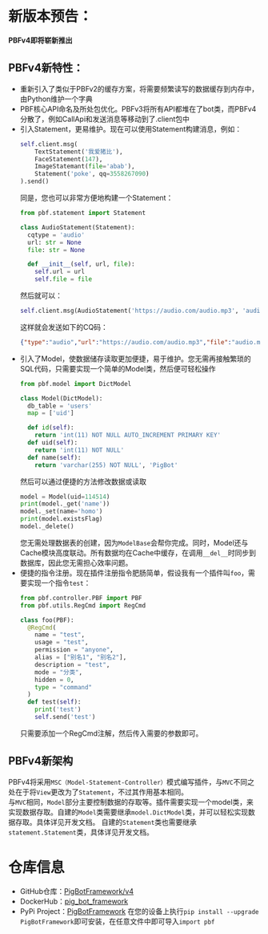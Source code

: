 # 新版本预告： 
**PBFv4即将崭新推出**  
  
## PBFv4新特性：
- 重新引入了类似于PBFv2的缓存方案，将需要频繁读写的数据缓存到内存中，由Python维护一个字典
- PBF核心API命名及所处包优化。PBFv3将所有API都堆在了bot类，而PBFv4分散了，例如CallApi和发送消息等移动到了.client包中
- 引入Statement，更易维护。现在可以使用Statement构建消息，例如： 
  ```python
  self.client.msg(
      TextStatement('我爱猪比'),
      FaceStatement(147),
      ImageStatemant(file='abab'),
      Statement('poke', qq=3558267090)
  ).send()
  ```
  同是，您也可以非常方便地构建一个Statement：
  ```python
  from pbf.statement import Statement

  class AudioStatement(Statement):
    cqtype = 'audio'
    url: str = None
    file: str = None

    def __init__(self, url, file):
      self.url = url
      self.file = file
  ```
  然后就可以：
  ```python
  self.client.msg(AudioStatement('https://audio.com/audio.mp3', 'audio.mp3')).send()
  ```
  这样就会发送如下的CQ码：
  ```json
  {"type":"audio","url":"https://audio.com/audio.mp3","file":"audio.mp3"}
  ```
- 引入了Model，使数据储存读取更加便捷，易于维护。您无需再接触繁琐的SQL代码，只需要实现一个简单的Model类，然后便可轻松操作
  ```python
  from pbf.model import DictModel

  class Model(DictModel):
    db_table = 'users'
    map = ['uid']

    def id(self):
      return 'int(11) NOT NULL AUTO_INCREMENT PRIMARY KEY'
    def uid(self):
      return 'int(11) NOT NULL'
    def name(self):
      return 'varchar(255) NOT NULL', 'PigBot'
  ```
  然后可以通过便捷的方法修改数据或读取
  ```python
  model = Model(uid=114514)
  print(model._get('name'))
  model._set(name='homo')
  print(model.existsFlag)
  model._delete()
  ```
  您无需处理数据表的创建，因为`ModelBase`会帮你完成。同时，Model还与Cache模块高度联动。所有数据均在Cache中缓存，在调用`__del__`时同步到数据库，因此您无需担心效率问题。
- 便捷的指令注册。现在插件注册指令肥肠简单，假设我有一个插件叫`foo`，需要实现一个指令`test`：
  ```python
  from pbf.controller.PBF import PBF
  from pbf.utils.RegCmd import RegCmd

  class foo(PBF):
    @RegCmd(
      name = "test",
      usage = "test",
      permission = "anyone",
      alias = ["别名1", "别名2"],
      description = "test",
      mode = "分类",
      hidden = 0,
      type = "command"
    )
    def test(self):
      print('test')
      self.send('test')
  ```
  只需要添加一个RegCmd注解，然后传入需要的参数即可。

  
## PBFv4新架构
PBFv4将采用`MSC（Model-Statement-Controller）`模式编写插件，与`MVC`不同之处在于将`View`更改为了`Statement`，不过其作用基本相同。  
与`MVC`相同，`Model`部分主要控制数据的存取等。插件需要实现一个model类，来实现数据存取。自建的`Model`类需要继承`model.DictModel`类，并可以轻松实现数据存取。具体详见开发文档。
自建的`Statement`类也需要继承`statement.Statement`类，具体详见开发文档。

# 仓库信息
- GitHub仓库：[PigBotFramework/v4](https://github.com/PigBotFramework/v4)  
- DockerHub：[pig_bot_framework](https://hub.docker.com/r/gingmzmzx/pig_bot_framework)
- PyPi Project：[PigBotFramework](https://pypi.org/project/PigBotFramework/)
  在您的设备上执行`pip install --upgrade PigBotFramework`即可安装，在任意文件中即可导入`import pbf`